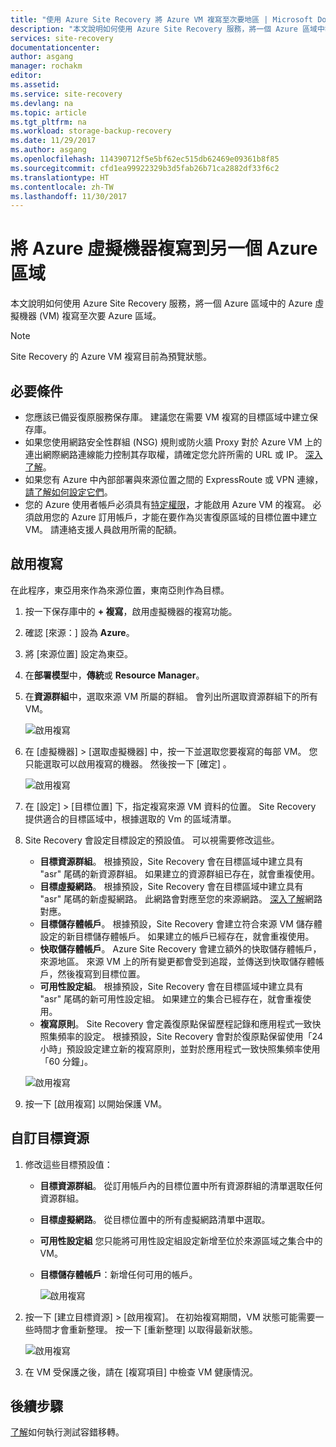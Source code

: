 ```yaml
---
title: "使用 Azure Site Recovery 將 Azure VM 複寫至次要地區 | Microsoft Docs"
description: "本文說明如何使用 Azure Site Recovery 服務，將一個 Azure 區域中執行的 Azure VM 複寫至另一個區域。"
services: site-recovery
documentationcenter: 
author: asgang
manager: rochakm
editor: 
ms.assetid: 
ms.service: site-recovery
ms.devlang: na
ms.topic: article
ms.tgt_pltfrm: na
ms.workload: storage-backup-recovery
ms.date: 11/29/2017
ms.author: asgang
ms.openlocfilehash: 114390712f5e5bf62ec515db62469e09361b8f85
ms.sourcegitcommit: cfd1ea99922329b3d5fab26b71ca2882df33f6c2
ms.translationtype: HT
ms.contentlocale: zh-TW
ms.lasthandoff: 11/30/2017
---
```

# <a name="replicate-azure-virtual-machines-to-another-azure-region"></a>將 Azure 虛擬機器複寫到另一個 Azure 區域


本文說明如何使用 Azure Site Recovery 服務，將一個 Azure 區域中的 Azure 虛擬機器 (VM) 複寫至次要 Azure 區域。

>[!NOTE]
>
> Site Recovery 的 Azure VM 複寫目前為預覽狀態。

## <a name="prerequisites"></a>必要條件

* 您應該已備妥復原服務保存庫。 建議您在需要 VM 複寫的目標區域中建立保存庫。
* 如果您使用網路安全性群組 (NSG) 規則或防火牆 Proxy 對於 Azure VM 上的連出網際網路連線能力控制其存取權，請確定您允許所需的 URL 或 IP。 [深入了解](./site-recovery-azure-to-azure-networking-guidance.md)。
* 如果您有 Azure 中內部部署與來源位置之間的 ExpressRoute 或 VPN 連線，[請了解如何設定它們](site-recovery-azure-to-azure-networking-guidance.md#guidelines-for-existing-azure-to-on-premises-expressroutevpn-configuration)。
* 您的 Azure 使用者帳戶必須具有[特定權限](../site-recovery-role-based-linked-access-control.md#permissions-required-to-enable-replication-for-new-virtual-machines)，才能啟用 Azure VM 的複寫。
必須啟用您的 Azure 訂用帳戶，才能在要作為災害復原區域的目標位置中建立 VM。 請連絡支援人員啟用所需的配額。

## <a name="enable-replication"></a>啟用複寫

在此程序，東亞用來作為來源位置，東南亞則作為目標。

1. 按一下保存庫中的 **+ 複寫**，啟用虛擬機器的複寫功能。
2. 確認 [來源：] 設為 **Azure**。
3. 將 [來源位置] 設定為東亞。
4. 在**部署模型**中，**傳統**或 **Resource Manager**。
5. 在**資源群組**中，選取來源 VM 所屬的群組。 會列出所選取資源群組下的所有 VM。

    ![啟用複寫](./media/site-recovery-replicate-azure-to-azure/enabledrwizard1.png)

6. 在 [虛擬機器] > [選取虛擬機器] 中，按一下並選取您要複寫的每部 VM。 您只能選取可以啟用複寫的機器。 然後按一下 [確定] 。

    ![啟用複寫](./media/site-recovery-replicate-azure-to-azure/virtualmachine_selection.png)
    
7. 在 [設定] > [目標位置] 下，指定複寫來源 VM 資料的位置。 Site Recovery 提供適合的目標區域中，根據選取的 Vm 的區域清單。
8. Site Recovery 會設定目標設定的預設值。 可以視需要修改這些。

    - **目標資源群組**。 根據預設，Site Recovery 會在目標區域中建立具有 "asr" 尾碼的新資源群組。 如果建立的資源群組已存在，就會重複使用。
    - **目標虛擬網路**。 根據預設，Site Recovery 會在目標區域中建立具有 "asr" 尾碼的新虛擬網路。 此網路會對應至您的來源網路。 [深入了解](site-recovery-network-mapping-azure-to-azure.md)網路對應。
    - **目標儲存體帳戶**。 根據預設，Site Recovery 會建立符合來源 VM 儲存體設定的新目標儲存體帳戶。 如果建立的帳戶已經存在，就會重複使用。
    - **快取儲存體帳戶**。 Azure Site Recovery 會建立額外的快取儲存體帳戶，來源地區。 來源 VM 上的所有變更都會受到追蹤，並傳送到快取儲存體帳戶，然後複寫到目標位置。
    - **可用性設定組**。 根據預設，Site Recovery 會在目標區域中建立具有 "asr" 尾碼的新可用性設定組。 如果建立的集合已經存在，就會重複使用。
    - **複寫原則**。 Site Recovery 會定義復原點保留歷程記錄和應用程式一致快照集頻率的設定。 根據預設，Site Recovery 會對於復原點保留使用「24 小時」預設設定建立新的複寫原則，並對於應用程式一致快照集頻率使用「60 分鐘」。

    ![啟用複寫](./media/site-recovery-replicate-azure-to-azure/enabledrwizard3.PNG)
9. 按一下 [啟用複寫] 以開始保護 VM。

## <a name="customize-target-resources"></a>自訂目標資源

1. 修改這些目標預設值：

    - **目標資源群組**。 從訂用帳戶內的目標位置中所有資源群組的清單選取任何資源群組。
    - **目標虛擬網路**。 從目標位置中的所有虛擬網路清單中選取。
    - **可用性設定組** 您只能將可用性設定組設定新增至位於來源區域之集合中的 VM。
    - **目標儲存體帳戶**：新增任何可用的帳戶。

        ![啟用複寫](./media/site-recovery-replicate-azure-to-azure/customize.PNG)

2. 按一下 [建立目標資源] > [啟用複寫]。 在初始複寫期間，VM 狀態可能需要一些時間才會重新整理。 按一下 [重新整理] 以取得最新狀態。

    ![啟用複寫](./media/site-recovery-replicate-azure-to-azure/replicateditems.PNG)
    
3. 在 VM 受保護之後，請在 [複寫項目] 中檢查 VM 健康情況。



## <a name="next-steps"></a>後續步驟
[了解](../azure-to-azure-tutorial-dr-drill.md)如何執行測試容錯移轉。

